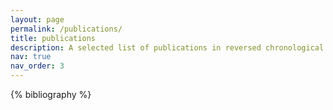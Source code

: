 ```yaml
---
layout: page
permalink: /publications/
title: publications
description: A selected list of publications in reversed chronological order. generated by jekyll-scholar.<br> My full list of publications can be found <a href="https://ui.adsabs.harvard.edu/search/fq=%7B!type%3Daqp%20v%3D%24fq_database%7D&fq_database=(database%3Aastronomy%20OR%20database%3Aphysics)&q=%20%20author%3A%22sarron%2C%20f%22&sort=date%20desc%2C%20bibcode%20desc&p_=0">HERE</a>
nav: true
nav_order: 3
---
```


<!-- _pages/publications.md -->
<div class="publications">

{% bibliography %}

</div>
